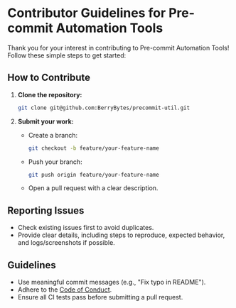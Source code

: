 # Contributor Guidelines for Pre-commit Automation Tools

Thank you for your interest in contributing to Pre-commit Automation Tools! Follow these simple steps to get started:

## How to Contribute

1. **Clone the repository:**

   ```bash
   git clone git@github.com:BerryBytes/precommit-util.git
   ```

2. **Submit your work:**
   - Create a branch:
     ```bash
     git checkout -b feature/your-feature-name
     ```
   - Push your branch:
     ```bash
     git push origin feature/your-feature-name
     ```
   - Open a pull request with a clear description.

## Reporting Issues

- Check existing issues first to avoid duplicates.
- Provide clear details, including steps to reproduce, expected behavior, and logs/screenshots if possible.

## Guidelines

- Use meaningful commit messages (e.g., "Fix typo in README").
- Adhere to the [Code of Conduct](../../../CODE_OF_CONDUCT.md).
- Ensure all CI tests pass before submitting a pull request.
